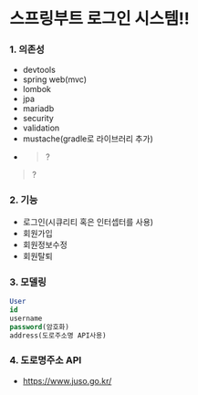 # 스프링부트 로그인 시스템!!

### 1. 의존성
- devtools
- spring web(mvc)
- lombok
- jpa
- mariadb
- security
- validation
- mustache(gradle로 라이브러리 추가)
- > ?
> ?

### 2. 기능
- 로그인(시큐리티 혹은 인터셉터를 사용)
- 회원가입
- 회원정보수정
- 회원탈퇴

### 3. 모델링
```sql
User
id
username
password(암호화)
address(도로주소명 API사용)
```

### 4. 도로명주소 API
- https://www.juso.go.kr/
